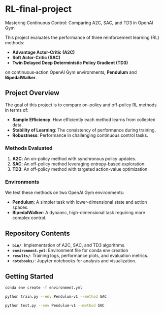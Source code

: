 # RL-final-project
Mastering Continuous Control: Comparing A2C, SAC, and TD3 in OpenAI Gym

This project evaluates the performance of three reinforcement learning (RL) methods:

- **Advantage Actor-Critic (A2C)**
- **Soft Actor-Critic (SAC)**
- **Twin Delayed Deep Deterministic Policy Gradient (TD3)**

on continuous-action OpenAI Gym environments, **Pendulum** and **BipedalWalker**.

## Project Overview

The goal of this project is to compare on-policy and off-policy RL methods in terms of:

- **Sample Efficiency**: How efficiently each method learns from collected data.
- **Stability of Learning**: The consistency of performance during training.
- **Robustness**: Performance in challenging continuous control tasks.

### Methods Evaluated

1. **A2C**: An on-policy method with synchronous policy updates.
2. **SAC**: An off-policy method leveraging entropy-based exploration.
3. **TD3**: An off-policy method with targeted action-value optimization.

### Environments

We test these methods on two OpenAI Gym environments:

- **Pendulum**: A simpler task with lower-dimensional state and action spaces.
- **BipedalWalker**: A dynamic, high-dimensional task requiring more complex control.


## Repository Contents

- **`bin/`**: Implementation of A2C, SAC, and TD3 algorithms.
- **`environment.yml`**: Environment file for conda env creation
- **`results/`**: Training logs, performance plots, and evaluation metrics.
- **`notebooks/`**: Jupyter notebooks for analysis and visualization.

## Getting Started

```bash
conda env create -f environment.yml
```
```bash
python train.py --env Pendulum-v1 --method SAC

python test.py --env Pendulum-v1 --method SAC

```
